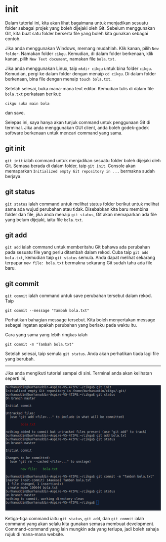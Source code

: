 # init

Dalam tutorial ini, kita akan lihat bagaimana untuk menjadikan sesuatu folder
sebagai projek yang boleh dijejaki oleh Git. Sebelum menggunakan Git, kita buat
satu folder berserta file yang boleh kita gunakan sebagai contoh.

Jika anda menggunakan Windows, memang mudahlah. Klik kanan, pilih `New folder`.
Namakan folder `cikgu`. Kemudian, di dalam folder berkenaan, klik kanan, pilih
`New Text document`, namakan file `bola.txt`.

Jika anda menggunakan Linux, taip `mkdir cikgu` untuk bina folder `cikgu`.
Kemudian, pergi ke dalam folder dengan menaip `cd cikgu`. Di dalam folder
berkenaan, bina file dengan menaip `touch bola.txt`.

Setelah selesai, buka mana-mana text editor. Kemudian tulis di dalam file
`bola.txt` perkataan berikut:

```
cikgu suka main bola
```

dan save.

Selepas ini, saya hanya akan tunjuk command untuk penggunaan Git di terminal.
Jika anda menggunakan GUI client, anda boleh godek-godek software berkenaan
untuk mencari command yang sama.

## git init

`git init` ialah command untuk menjadikan sesuatu folder boleh dijejaki oleh
Git. Semasa berada di dalam folder, taip `git init`. Console akan memaparkan
`Initialized empty Git repository in ...` bermakna sudah berjaya.

## git status

`git status` ialah command untuk melihat status folder berikut untuk melihat
sama ada wujud perubahan atau tidak. Disebabkan kita baru membina folder dan
file, jika anda menaip `git status`, Git akan memaparkan ada file yang belum
dijejaki, iaitu file `bola.txt`.

## git add

`git add` ialah command untuk memberitahu Git bahawa ada perubahan pada sesuatu
file yang perlu ditambah dalam rekod. Cuba taip `git add bola.txt`, kemudian
taip `git status` semula. Anda dapat melihat sekarang terpapar `new file:
bola.txt` bermakna sekarang Git sudah tahu ada file baru.

## git commit

`git commit` ialah command untuk save perubahan tersebut dalam rekod. Taip

```
git commit --message "Tambah bola.txt"
```

Perhatikan bahagian message tersebut. Kita boleh menyertakan message sebagai
ingatan apakah perubahan yang berlaku pada waktu itu.

Cara yang sama yang lebih ringkas ialah

```
git commit -m "Tambah bola.txt"
```

Setelah selesai, taip semula `git status`. Anda akan perhatikan tiada lagi file
yang berubah.

----

Jika anda mengikuti tutorial sampai di sini. Terminal anda akan kelihatan seperti ini,

![Gambar untuk tutorial ini](img/init.png)

Ketiga-tiga command iaitu `git status`, `git add`, dan `git commit` ialah
command yang akan selalu kita gunakan semasa membuat development.
Command-command yang lain mungkin ada yang terlupa, jadi boleh sahaja rujuk di
mana-mana website.
